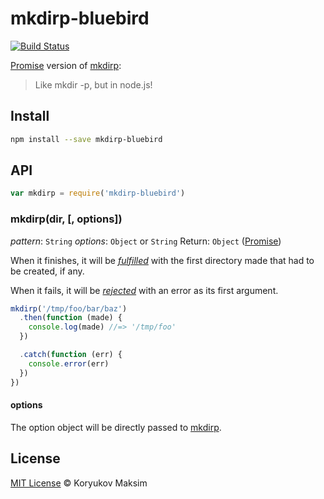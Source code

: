 # mkdirp-bluebird

[![Build Status](https://travis-ci.org/maxkoryukov/mkdirp-bluebird.svg?branch=master)][travis-url]

[Promise] version of [mkdirp]:

> Like mkdir -p, but in node.js!

## Install

```sh
npm install --save mkdirp-bluebird
```

## API

```js
var mkdirp = require('mkdirp-bluebird')
```

### mkdirp(dir, [, options])

*pattern*: `String`
*options*: `Object` or `String`
Return: `Object` ([Promise])

When it finishes, it will be [*fulfilled*](http://bluebirdjs.com/docs/working-with-callbacks.html) with the first directory made that had to be created, if any.

When it fails, it will be [*rejected*](http://bluebirdjs.com/docs/working-with-callbacks.html) with an error as its first argument.

```js
mkdirp('/tmp/foo/bar/baz')
  .then(function (made) {
    console.log(made) //=> '/tmp/foo'
  })

  .catch(function (err) {
    console.error(err)
  })
})
```

#### options

The option object will be directly passed to [mkdirp](https://github.com/substack/node-mkdirp#mkdirpdir-opts-cb).

## License

[MIT License](LICENSE) &copy; Koryukov Maksim


[travis-url]: https://travis-ci.org/maxkoryukov/mkdirp-bluebird

[npm-url]: https://www.npmjs.com/package/mkdirp-bluebird

[david-url]: https://david-dm.org/maxkoryukov/mkdirp-bluebird
[david-image]: https://img.shields.io/david/ahmadnassri/mkdirp-promise.svg?style=flat-square

[mkdirp]: https://github.com/substack/node-mkdirp
[Promise]: http://bluebirdjs.com/
